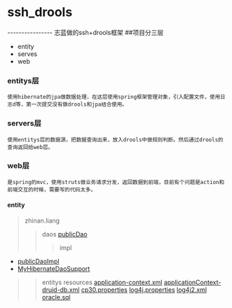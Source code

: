 # ssh_drools
----------------  志蓝做的ssh+drools框架
##项目分三层
* entity
* serves
* web

###  entitys层
    使用hibernate的jpa做数据处理，在这层使用spring框架管理对象，引入配置文件，使用日志d等，第一次提交没有做drools和jpa结合使用。
### servers层
    使用entitys层的数据源，把数据查询出来，放入drools中做规则判断。然后通过drools的查询返回给web层。
### web层
    是spring的mvc，使用struts做业务请求分发，返回数据到前端，目前有个问题是action和前端交互的时候，需要写的代码太多。
    
#### entity
>zhinan.liang
>>daos
    [publicDao](http://blog.csdn.net/guodongxiaren "do的公共方法")
>>>impl
* [publicDaoImpl](http://blog.csdn.net/guodongxiaren "dao的公共方法的实现")
* [MyHibernateDaoSupport](http://blog.csdn.net/guodongxiaren "dao公共方法实现所需要的，为了实现注解")
>>entitys
>resources
>>[application-context.xml](http://blog.csdn.net/guodongxiaren "spring的主要配置文件，导入其他配置文件")
>>[applicationContext-druid-db.xml](http://blog.csdn.net/guodongxiaren "数据库，事务处理的配置文件")
>>[cp30.properties](http://blog.csdn.net/guodongxiaren "数据库配置信息")
>>[log4j.properties](http://blog.csdn.net/guodongxiaren "日志配置文件，")
>>[log4j2.xml](http://blog.csdn.net/guodongxiaren "日志配置文件，暂时不可以使用")
>>[oracle.sql](http://blog.csdn.net/guodongxiaren "数据库插入语句，添加数据")
